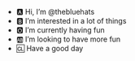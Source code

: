 - 🅰️ Hi, I’m @thebluehats
- 🅱️ I’m interested in a lot of things
- 🅾️ I’m currently having fun
- 🆎 I’m looking to have more fun
- 🆑 Have a good day

<!---
thebluehats/thebluehats is a ✨ special ✨ repository because its `README.md` (this file) appears on your GitHub profile.
You can click the Preview link to take a look at your changes.
--->
